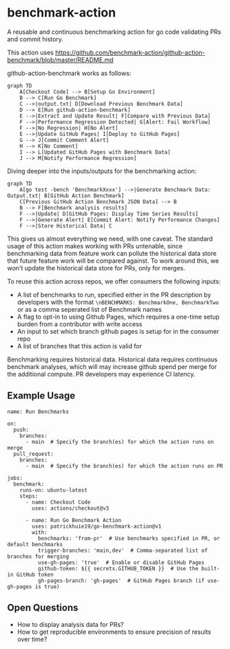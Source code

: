 # benchmark-action

A reusable and continuous benchmarking action for go code validating PRs and commit history. 

This action uses https://github.com/benchmark-action/github-action-benchmark/blob/master/README.md

github-action-benchmark works as follows:

```mermaid
graph TD
    A[Checkout Code] --> B[Setup Go Environment]
    B --> C[Run Go Benchmark]
    C -->|output.txt| D[Download Previous Benchmark Data]
    D --> E[Run github-action-benchmark]
    E -->|Extract and Update Result| F[Compare with Previous Data]
    F -->|Performance Regression Detected| G[Alert: Fail Workflow]
    F -->|No Regression| H[No Alert]
    E -->|Update GitHub Pages| I[Deploy to GitHub Pages]
    G --> J[Commit Comment Alert]
    H --> K[No Comment]
    I --> L[Updated GitHub Pages with Benchmark Data]
    J --> M[Notify Performance Regression]
```

Diving deeper into the inputs/outputs for the benchmarking action:

```mermaid
graph TD
    A[go test -bench 'BenchmarkXxxx'] -->|Generate Benchmark Data: Output.txt| B[GitHub Action Benchmark]
    C[Previous GitHub Action Benchmark JSON Data] --> B
    B --> F[Benchmark analysis results]
    F -->|Update| D[GitHub Pages: Display Time Series Results]
    F -->|Generate Alert| E[Commit Alert: Notify Performance Changes]
    F -->|Store Historical Data| C
```

This gives us almost everything we need, with one caveat. The standard usage of this action makes working with PRs untenable, since benchmarking data from feature work can pollute the historical data store that future feature work will be compared against. To work around this, we won't update the historical data store for PRs, only for merges. 

To reuse this action across repos, we offer consumers the following inputs:
- A list of benchmarks to run, specified either in the PR description by developers with the format `\nBENCHMARKS: BenchmarkOne, BenchmarkTwo` or as a comma seperated list of Benchmark names
- A flag to opt-in to using Github Pages, which requires a one-time setup burden from a contributor with write access
- An input to set which branch github pages is setup for in the consumer repo
- A list of branches that this action is valid for

Benchmarking requires historical data. Historical data requires continuous benchmark analyses, which will may increase github spend per merge for the additional compute. PR developers may experience CI latency.


## Example Usage
```
name: Run Benchmarks

on:
  push:
    branches:
      - main  # Specify the branch(es) for which the action runs on merge
  pull_request:
    branches:
      - main  # Specify the branch(es) for which the action runs on PR

jobs:
  benchmark:
    runs-on: ubuntu-latest
    steps:
      - name: Checkout Code
        uses: actions/checkout@v3

      - name: Run Go Benchmark Action
        uses: patrickhuie19/go-benchmark-action@v1
        with:
          benchmarks: 'from-pr'  # Use benchmarks specified in PR, or default benchmarks
          trigger-branches: 'main,dev'  # Comma-separated list of branches for merging
          use-gh-pages: 'true'  # Enable or disable GitHub Pages
          github-token: ${{ secrets.GITHUB_TOKEN }}  # Use the built-in GitHub token
          gh-pages-branch: 'gh-pages'  # GitHub Pages branch (if use-gh-pages is true)
```

## Open Questions
- How to display analysis data for PRs?
- How to get reproducible environments to ensure precision of results over time?